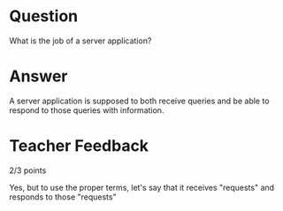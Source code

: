 # Question

What is the job of a server application?

# Answer
A server application is supposed to both receive queries and be able to respond to those queries with information.

# Teacher Feedback

2/3 points

Yes, but to use the proper terms, let's say that it receives "requests" and responds to those "requests"